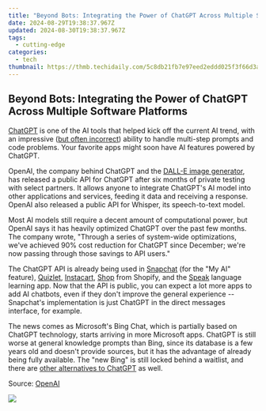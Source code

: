 ```yaml
---
title: "Beyond Bots: Integrating the Power of ChatGPT Across Multiple Software Platforms"
date: 2024-08-29T19:38:37.967Z
updated: 2024-08-30T19:38:37.967Z
tags:
  - cutting-edge
categories:
  - tech
thumbnail: https://thmb.techidaily.com/5c8db21fb7e97eed2eddd025f3f66d3a9e58c7bc74fde8e765814f3eec97fd83.jpg
---
```


## Beyond Bots: Integrating the Power of ChatGPT Across Multiple Software Platforms

[ChatGPT](https://smart-video-editing.techidaily.com/new-how-to-find-free-sites-for-sound-effect-and-add-them-in-final-cut-pro-for-2024/) is one of the AI tools that helped kick off the current AI trend, with an impressive ([but often incorrect](https://youtube-help.techidaily.com/free-method-to-record-your-youtube-watching-experience-for-2024/)) ability to handle multi-step prompts and code problems. Your favorite apps might soon have AI features powered by ChatGPT.

 OpenAI, the company behind ChatGPT and the [DALL-E image generator](https://video-screen-grab.techidaily.com/new-2024-approved-home-sweet-habitat-6-basic-mc-dwellings-demystified/), has released a public API for ChatGPT after six months of private testing with select partners. It allows anyone to integrate ChatGPT's AI model into other applications and services, feeding it data and receiving a response. OpenAI also released a public API for Whisper, its speech-to-text model.

 Most AI models still require a decent amount of computational power, but OpenAI says it has heavily optimized ChatGPT over the past few months. The company wrote, "Through a series of system-wide optimizations, we've achieved 90% cost reduction for ChatGPT since December; we're now passing through those savings to API users."

 The ChatGPT API is already being used in [Snapchat](https://snap.com/en-US) (for the "My AI" feature), [Quizlet](https://quizlet.com/labs/qchat), [Instacart](https://www.instacart.com/), [Shop](https://shop.app/) from Shopify, and the [Speak](https://www.speak.com/) language learning app. Now that the API is public, you can expect a lot more apps to add AI chatbots, even if they don't improve the general experience -- Snapchat's implementation is just ChatGPT in the direct messages interface, for example.

 The news comes as Microsoft's Bing Chat, which is partially based on ChatGPT technology, starts arriving in more Microsoft apps. ChatGPT is still worse at general knowledge prompts than Bing, since its database is a few years old and doesn't provide sources, but it has the advantage of already being fully available. The "new Bing" is still locked behind a waitlist, and there are [other alternatives to ChatGPT](https://screen-mirroring-recording.techidaily.com/in-2024-3-must-know-methods-to-record-on-your-ipad/) as well.

 Source: [OpenAI](https://openai.com/blog/introducing-chatgpt-and-whisper-apis)

<ins class="adsbygoogle"
     style="display:block"
     data-ad-format="autorelaxed"
     data-ad-client="ca-pub-7571918770474297"
     data-ad-slot="1223367746"></ins>



<ins class="adsbygoogle"
     style="display:block"
     data-ad-client="ca-pub-7571918770474297"
     data-ad-slot="8358498916"
     data-ad-format="auto"
     data-full-width-responsive="true"></ins>



<!-- affiliate ads begin -->
<a href="https://store.iobit.com/order/checkout.php?PRODS=4596923&QTY=1&AFFILIATE=108875&CART=1"><img src="https://secure.avangate.com/images/merchant/184260348236f9554fe9375772ff966e/ascscan_468X60.png" border="0"></a>
<!-- affiliate ads end -->